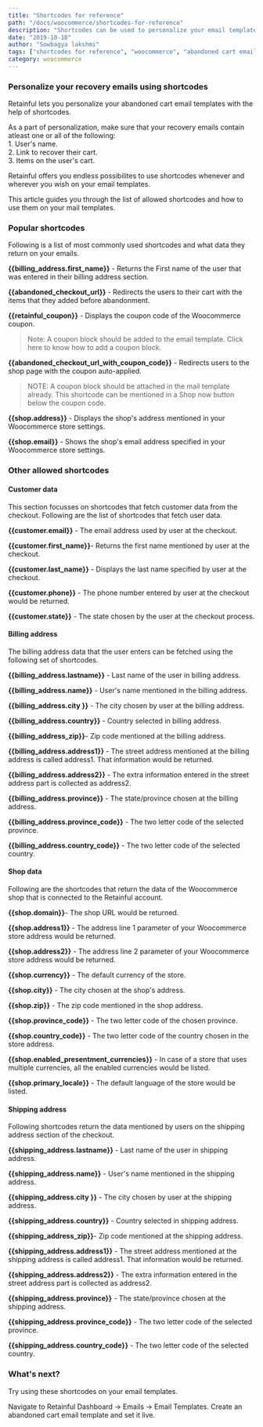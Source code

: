 ```yaml
---
title: "Shortcodes for reference"
path: "/docs/woocommerce/shortcodes-for-reference"
description: "Shortcodes can be used to personalize your email templates. Here is a list of shortcodes that are allowed and how to use them on your templates."
date: "2019-10-10"
author: "Sowbagya lakshmi"
tags: ["shortcodes for reference", "woocommerce", "abandoned cart email templates"]
category: woocommerce
---
```


### Personalize your recovery emails using shortcodes

Retainful lets you personalize your abandoned cart email templates with the help of shortcodes.

<call-out>
As a part of personalization, make sure that your recovery emails contain atleast one or all of the following:<br>
    1. User's name.<br>
    2. Link to recover their cart.<br>
    3. Items on the user's cart.<br>
</call-out>

Retainful offers you endless possibilites to use shortcodes whenever and wherever you wish on your email templates.

This article guides you through the list of allowed shortcodes and how to use them on your mail templates.

### Popular shortcodes

Following is a list of most commonly used shortcodes and what data they return on your emails.

**{{billing\_address.first\_name}}** - Returns the First name of the user that was entered in their billing address section.

**{{abandoned\_checkout\_url}}** - Redirects the users to their cart with the items that they added before abandonment.

**{{retainful_coupon}}** - Displays the coupon code of the Woocommerce coupon. 

> Note: A coupon block should be added to the email template. Click <link-text url="https://www.retainful.com/docs/woocommerce/adding-a-coupon-block-on-your-email-template" target="_blank" rel="noopener">here</link-text> to know how to add a coupon block. 

**{{abandoned\_checkout\_url\_with\_coupon\_code}}** - Redirects users to the shop page with the coupon auto-applied. 

> NOTE: A coupon block should be attached in the mail template already. This shortcode can be mentioned in a Shop now button below the coupon code.

**{{shop.address}}** - Displays the shop's address mentioned in your Woocommerce store settings.

**{{shop.email}}** - Shows the shop's email address specified in your Woocommerce store settings.


### Other allowed shortcodes

#### Customer data 

This section focusses on shortcodes that fetch customer data from the checkout. Following are the list of shortcodes that fetch user data.

**{{customer.email}}** - The email address used by user at the checkout.

**{{customer.first_name}}**- Returns the first name mentioned by user at the checkout.

**{{customer.last_name}}** - Displays the last name specified by user at the checkout.
 
**{{customer.phone}}** - The phone number entered by user at the checkout would be returned.
 
**{{customer.state}}** - The state chosen by the user at the checkout process.

#### Billing address

The billing address data that the user enters can be fetched using the following set of shortcodes.
	
**{{billing_address.lastname}}** - Last name of the user in billing address.

**{{billing_address.name}}**	 - User's name mentioned in the billing address.

**{{billing_address.city	}}** - The city chosen by user at the billing address.

**{{billing_address.country}}** - Country selected in billing address.

**{{billing\_address\_zip}}**- Zip code mentioned at the billing address.

**{{billing_address.address1}}** - The street address mentioned at the billing address is called address1. That information would be returned.

**{{billing_address.address2}}** - The extra information entered in the street address part is collected as address2.

**{{billing_address.province}}** - The state/province chosen at the billing address.

**{{billing\_address.province\_code}}** - The two letter code of the selected province.

**{{billing\_address.country\_code}}** - The two letter code of the selected country.
 
 
#### Shop data

Following are the shortcodes that return the data of the Woocommerce shop that is connected to the Retainful account.

**{{shop.domain}}**- The shop URL would be returned.

**{{shop.address1}}** - The address line 1 parameter of your Woocommerce store address would be returned.

**{{shop.address2}}** - The address line 2 parameter of your Woocommerce store address would be returned.

**{{shop.currency}}** - The default currency of the store.

**{{shop.city}}** - The city chosen at the shop's address.

**{{shop.zip}}** - The zip code mentioned in the shop address.

**{{shop.province_code}}** - The two letter code of the chosen province.

**{{shop.country_code}}** - The two letter code of the country chosen in the store address.

**{{shop.enabled\_presentment\_currencies}}** - In case of a store that uses multiple currencies, all the enabled currencies would be listed.

**{{shop.primary_locale}}** - The default language of the store would be listed.

#### Shipping address

Following shortcodes return the data mentioned by users on the shipping address section of the checkout.

**{{shipping_address.lastname}}** - Last name of the user in shipping address.

**{{shipping_address.name}}** - User's name mentioned in the shipping address.

**{{shipping_address.city	}}** - The city chosen by user at the shipping address.

**{{shipping_address.country}}** - Country selected in shipping address.

**{{shipping\_address\_zip}}**- Zip code mentioned at the shipping address.

**{{shipping_address.address1}}** - The street address mentioned at the shipping address is called address1. That information would be returned.

**{{shipping_address.address2}}** - The extra information entered in the street address part is collected as address2.

**{{shipping_address.province}}** - The state/province chosen at the shipping address.

**{{shipping\_address.province\_code}}** - The two letter code of the selected province.

**{{shipping\_address.country\_code}}** - The two letter code of the selected country.
 
 
### What's next?

Try using these shortcodes on your email templates. 

Navigate to Retainful Dashboard -> Emails -> Email Templates. Create an abandoned cart email template and set it live. 